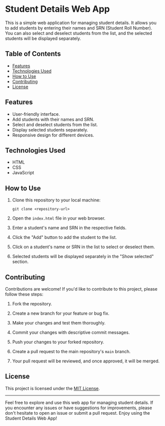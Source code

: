 # Student Details Web App

This is a simple web application for managing student details. It allows you to add students by entering their names and SRN (Student Roll Number). You can also select and deselect students from the list, and the selected students will be displayed separately.










## Table of Contents

- [Features](#features)
- [Technologies Used](#technologies-used)
- [How to Use](#how-to-use)
- [Contributing](#contributing)
- [License](#license)

## Features

- User-friendly interface.
- Add students with their names and SRN.
- Select and deselect students from the list.
- Display selected students separately.
- Responsive design for different devices.

## Technologies Used

- HTML
- CSS
- JavaScript

## How to Use

1. Clone this repository to your local machine:

   ```
   git clone <repository-url>
   ```

2. Open the `index.html` file in your web browser.

3. Enter a student's name and SRN in the respective fields.

4. Click the "Add" button to add the student to the list.

5. Click on a student's name or SRN in the list to select or deselect them.

6. Selected students will be displayed separately in the "Show selected" section.

## Contributing

Contributions are welcome! If you'd like to contribute to this project, please follow these steps:

1. Fork the repository.

2. Create a new branch for your feature or bug fix.

3. Make your changes and test them thoroughly.

4. Commit your changes with descriptive commit messages.

5. Push your changes to your forked repository.

6. Create a pull request to the main repository's `main` branch.

7. Your pull request will be reviewed, and once approved, it will be merged.

## License

This project is licensed under the [MIT License](LICENSE).

---

Feel free to explore and use this web app for managing student details. If you encounter any issues or have suggestions for improvements, please don't hesitate to open an issue or submit a pull request. Enjoy using the Student Details Web App!
